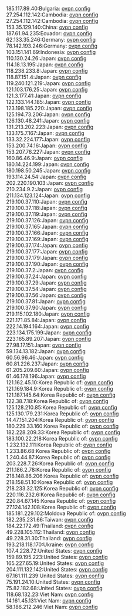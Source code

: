 185.117.89.40:Bulgaria: [ovpn config](vpn/185_117_89_40.ovpn)  
27.254.112.142:Cambodia: [ovpn config](vpn/27_254_112_142.ovpn)  
27.254.112.142:Cambodia: [ovpn config](vpn/27_254_112_142.ovpn)  
153.35.129.140:China: [ovpn config](vpn/153_35_129_140.ovpn)  
187.61.94.235:Ecuador: [ovpn config](vpn/187_61_94_235.ovpn)  
62.133.35.246:Germany: [ovpn config](vpn/62_133_35_246.ovpn)  
78.142.193.246:Germany: [ovpn config](vpn/78_142_193_246.ovpn)  
103.151.141.69:Indonesia: [ovpn config](vpn/103_151_141_69.ovpn)  
110.130.24.26:Japan: [ovpn config](vpn/110_130_24_26.ovpn)  
114.18.13.195:Japan: [ovpn config](vpn/114_18_13_195.ovpn)  
118.238.233.8:Japan: [ovpn config](vpn/118_238_233_8.ovpn)  
118.87.151.4:Japan: [ovpn config](vpn/118_87_151_4.ovpn)  
119.240.121.219:Japan: [ovpn config](vpn/119_240_121_219.ovpn)  
121.103.176.25:Japan: [ovpn config](vpn/121_103_176_25.ovpn)  
121.3.177.41:Japan: [ovpn config](vpn/121_3_177_41.ovpn)  
122.133.144.185:Japan: [ovpn config](vpn/122_133_144_185.ovpn)  
123.198.185.220:Japan: [ovpn config](vpn/123_198_185_220.ovpn)  
125.194.73.206:Japan: [ovpn config](vpn/125_194_73_206.ovpn)  
126.130.48.241:Japan: [ovpn config](vpn/126_130_48_241.ovpn)  
131.213.202.223:Japan: [ovpn config](vpn/131_213_202_223.ovpn)  
133.175.7.167:Japan: [ovpn config](vpn/133_175_7_167.ovpn)  
133.32.224.177:Japan: [ovpn config](vpn/133_32_224_177.ovpn)  
153.200.74.16:Japan: [ovpn config](vpn/153_200_74_16.ovpn)  
153.207.76.227:Japan: [ovpn config](vpn/153_207_76_227.ovpn)  
160.86.46.9:Japan: [ovpn config](vpn/160_86_46_9.ovpn)  
180.14.224.199:Japan: [ovpn config](vpn/180_14_224_199.ovpn)  
180.198.50.245:Japan: [ovpn config](vpn/180_198_50_245.ovpn)  
193.114.24.54:Japan: [ovpn config](vpn/193_114_24_54.ovpn)  
202.220.190.103:Japan: [ovpn config](vpn/202_220_190_103.ovpn)  
210.234.9.2:Japan: [ovpn config](vpn/210_234_9_2.ovpn)  
211.134.123.124:Japan: [ovpn config](vpn/211_134_123_124.ovpn)  
219.100.37.110:Japan: [ovpn config](vpn/219_100_37_110.ovpn)  
219.100.37.118:Japan: [ovpn config](vpn/219_100_37_118.ovpn)  
219.100.37.119:Japan: [ovpn config](vpn/219_100_37_119.ovpn)  
219.100.37.126:Japan: [ovpn config](vpn/219_100_37_126.ovpn)  
219.100.37.165:Japan: [ovpn config](vpn/219_100_37_165.ovpn)  
219.100.37.166:Japan: [ovpn config](vpn/219_100_37_166.ovpn)  
219.100.37.169:Japan: [ovpn config](vpn/219_100_37_169.ovpn)  
219.100.37.174:Japan: [ovpn config](vpn/219_100_37_174.ovpn)  
219.100.37.177:Japan: [ovpn config](vpn/219_100_37_177.ovpn)  
219.100.37.179:Japan: [ovpn config](vpn/219_100_37_179.ovpn)  
219.100.37.190:Japan: [ovpn config](vpn/219_100_37_190.ovpn)  
219.100.37.2:Japan: [ovpn config](vpn/219_100_37_2.ovpn)  
219.100.37.24:Japan: [ovpn config](vpn/219_100_37_24.ovpn)  
219.100.37.29:Japan: [ovpn config](vpn/219_100_37_29.ovpn)  
219.100.37.54:Japan: [ovpn config](vpn/219_100_37_54.ovpn)  
219.100.37.56:Japan: [ovpn config](vpn/219_100_37_56.ovpn)  
219.100.37.81:Japan: [ovpn config](vpn/219_100_37_81.ovpn)  
219.100.37.90:Japan: [ovpn config](vpn/219_100_37_90.ovpn)  
219.115.102.180:Japan: [ovpn config](vpn/219_115_102_180.ovpn)  
221.171.85.84:Japan: [ovpn config](vpn/221_171_85_84.ovpn)  
222.14.194.164:Japan: [ovpn config](vpn/222_14_194_164.ovpn)  
223.134.175.199:Japan: [ovpn config](vpn/223_134_175_199.ovpn)  
223.165.89.207:Japan: [ovpn config](vpn/223_165_89_207.ovpn)  
27.98.17.151:Japan: [ovpn config](vpn/27_98_17_151.ovpn)  
59.134.13.182:Japan: [ovpn config](vpn/59_134_13_182.ovpn)  
60.56.96.46:Japan: [ovpn config](vpn/60_56_96_46.ovpn)  
60.81.226.237:Japan: [ovpn config](vpn/60_81_226_237.ovpn)  
61.205.209.60:Japan: [ovpn config](vpn/61_205_209_60.ovpn)  
61.46.178.196:Japan: [ovpn config](vpn/61_46_178_196.ovpn)  
121.162.45.10:Korea Republic of: [ovpn config](vpn/121_162_45_10.ovpn)  
121.169.184.9:Korea Republic of: [ovpn config](vpn/121_169_184_9.ovpn)  
121.187.145.64:Korea Republic of: [ovpn config](vpn/121_187_145_64.ovpn)  
122.38.7.18:Korea Republic of: [ovpn config](vpn/122_38_7_18.ovpn)  
125.128.210.85:Korea Republic of: [ovpn config](vpn/125_128_210_85.ovpn)  
125.130.179.231:Korea Republic of: [ovpn config](vpn/125_130_179_231.ovpn)  
14.47.151.204:Korea Republic of: [ovpn config](vpn/14_47_151_204.ovpn)  
180.229.33.160:Korea Republic of: [ovpn config](vpn/180_229_33_160.ovpn)  
182.228.209.33:Korea Republic of: [ovpn config](vpn/182_228_209_33.ovpn)  
183.100.22.218:Korea Republic of: [ovpn config](vpn/183_100_22_218.ovpn)  
1.232.132.111:Korea Republic of: [ovpn config](vpn/1_232_132_111.ovpn)  
1.233.86.68:Korea Republic of: [ovpn config](vpn/1_233_86_68.ovpn)  
1.240.44.87:Korea Republic of: [ovpn config](vpn/1_240_44_87.ovpn)  
203.228.7.26:Korea Republic of: [ovpn config](vpn/203_228_7_26.ovpn)  
211.186.2.78:Korea Republic of: [ovpn config](vpn/211_186_2_78.ovpn)  
218.148.86.206:Korea Republic of: [ovpn config](vpn/218_148_86_206.ovpn)  
218.158.51.10:Korea Republic of: [ovpn config](vpn/218_158_51_10.ovpn)  
218.233.32.125:Korea Republic of: [ovpn config](vpn/218_233_32_125.ovpn)  
220.116.232.6:Korea Republic of: [ovpn config](vpn/220_116_232_6.ovpn)  
220.84.67.145:Korea Republic of: [ovpn config](vpn/220_84_67_145.ovpn)  
27.124.142.108:Korea Republic of: [ovpn config](vpn/27_124_142_108.ovpn)  
185.181.229.102:Moldova Republic of: [ovpn config](vpn/185_181_229_102.ovpn)  
182.235.231.66:Taiwan: [ovpn config](vpn/182_235_231_66.ovpn)  
184.22.172.49:Thailand: [ovpn config](vpn/184_22_172_49.ovpn)  
49.228.105.112:Thailand: [ovpn config](vpn/49_228_105_112.ovpn)  
49.228.31.30:Thailand: [ovpn config](vpn/49_228_31_30.ovpn)  
193.218.118.170:Ukraine: [ovpn config](vpn/193_218_118_170.ovpn)  
107.4.228.72:United States: [ovpn config](vpn/107_4_228_72.ovpn)  
159.89.195.223:United States: [ovpn config](vpn/159_89_195_223.ovpn)  
165.227.65.19:United States: [ovpn config](vpn/165_227_65_19.ovpn)  
204.111.132.142:United States: [ovpn config](vpn/204_111_132_142.ovpn)  
67.161.111.239:United States: [ovpn config](vpn/67_161_111_239.ovpn)  
75.191.24.10:United States: [ovpn config](vpn/75_191_24_10.ovpn)  
75.82.182.68:United States: [ovpn config](vpn/75_82_182_68.ovpn)  
118.68.132.23:Viet Nam: [ovpn config](vpn/118_68_132_23.ovpn)  
14.161.45.131:Viet Nam: [ovpn config](vpn/14_161_45_131.ovpn)  
58.186.212.246:Viet Nam: [ovpn config](vpn/58_186_212_246.ovpn)  
